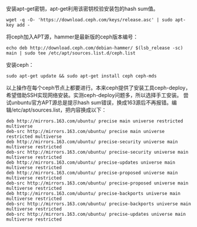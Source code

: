 安装apt-get密钥，apt-get利用该密钥校验安装包的hash sum值。
```
wget -q -O- 'https://download.ceph.com/keys/release.asc' | sudo apt-key add -
```
将ceph加入APT源，hammer是最新版的ceph版本编号：
```
echo deb http://download.ceph.com/debian-hammer/ $(lsb_release -sc) main | sudo tee /etc/apt/sources.list.d/ceph.list
```
安装ceph：
```
sudo apt-get update && sudo apt-get install ceph ceph-mds
```
以上操作在每个ceph节点上都要进行。本来ceph提供了安装工具ceph-deploy，希望借助SSH实现网络安装。实测ceph-deploy问题多，所以选择手工安装。
尝试unbuntu官方APT源总是提示hash sum错误，换成163源后不再报错。编辑/etc/apt/sources.list，把内容换成以下：
```
deb http://mirrors.163.com/ubuntu/ precise main universe restricted multiverse
deb-src http://mirrors.163.com/ubuntu/ precise main universe restricted multiverse
deb http://mirrors.163.com/ubuntu/ precise-security universe main multiverse restricted
deb-src http://mirrors.163.com/ubuntu/ precise-security universe main multiverse restricted
deb http://mirrors.163.com/ubuntu/ precise-updates universe main multiverse restricted
deb http://mirrors.163.com/ubuntu/ precise-proposed universe main multiverse restricted
deb-src http://mirrors.163.com/ubuntu/ precise-proposed universe main multiverse restricted
deb http://mirrors.163.com/ubuntu/ precise-backports universe main multiverse restricted
deb-src http://mirrors.163.com/ubuntu/ precise-backports universe main multiverse restricted
deb-src http://mirrors.163.com/ubuntu/ precise-updates universe main multiverse restricted

```